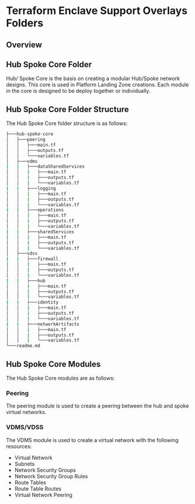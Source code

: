 # Terraform Enclave Support Overlays Folders

## Overview

## Hub Spoke Core Folder

Hub/ Spoke Core is the basis on creating a modular Hub/Spoke network designs. This core is used in Platform Landing Zone creations. Each module in the core is designed to be deploy together or individually.

## Hub Spoke Core Folder Structure

The Hub Spoke Core folder structure is as follows:

```bash
├───hub-spoke-core
│   ├───peering
│   │   ├───main.tf
│   │   ├───outputs.tf
│   │   └───variables.tf
│   ├───vdms
|   |   ├───dataSharedServices
│   │   |   ├───main.tf
│   │   |   ├───outputs.tf
│   │   |   └───variables.tf
|   |   ├───logging
│   │   |   ├───main.tf
│   │   |   ├───outputs.tf
│   │   |   └───variables.tf
|   |   ├───operations
│   │   |   ├───main.tf
│   │   |   ├───outputs.tf
│   │   |   └───variables.tf
|   |   ├───sharedServices
│   │   |   ├───main.tf
│   │   |   ├───outputs.tf
│   │   |   └───variables.tf
│   ├───vdss
|   |   ├───firewall
│   │   |   ├───main.tf
│   │   |   ├───outputs.tf
│   │   |   └───variables.tf
|   |   ├───hub
│   │   |   ├───main.tf
│   │   |   ├───outputs.tf
│   │   |   └───variables.tf
|   |   ├───identity
│   │   |   ├───main.tf
│   │   |   ├───outputs.tf
│   │   |   └───variables.tf
|   |   ├───networkArtifacts
│   │   |   ├───main.tf
│   │   |   ├───outputs.tf
│   │   |   └───variables.tf
└───readme.md
```

## Hub Spoke Core Modules

The Hub Spoke Core modules are as follows:

### Peering

The peering module is used to create a peering between the hub and spoke virtual networks.

### VDMS/VDSS

The VDMS module is used to create a virtual network with the following resources:

* Virtual Network
* Subnets
* Network Security Groups
* Network Security Group Rules
* Route Tables
* Route Table Routes
* Virtual Network Peering


